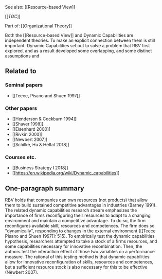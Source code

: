 See also: [[Resource-based View]]

[[_TOC_]]

Part of: [[Organizational Theory]]

Both the [[Resource-based View]] and Dynamic Capabilities are independent theories. To make an explicit connection between them is still important: Dynamic Capabilities set out to solve a problem that RBV first explored, and as a result developed some overlapping, and some distinct assumptions and 

## Related to

### Seminal papers
* [[Teece, Pisano and Shuen 1997]]

### Other papers
* [[Henderson & Cockburn 1994]]
* [[Shaver 1998]]
* [[Eisenhard 2000]]
* [[Rivkin 2000]]
* [[Newbert 2007]]
* [[Schilke, Hu & Helfat 2018]]

### Courses etc.
* [[Business Strategy I 2018]]
* [[https://en.wikipedia.org/wiki/Dynamic_capabilities]]

## One-paragraph summary
RBV holds that companies can own resources (not products) that allow them to build sustained competitive advantages in industries (Barney 1991). The related dynamic capabilities research stream emphasizes the importance of firms reconfiguring their resources to adapt to a changing environment and maintain a competitive advantage. To do so, the firm reconfigures available skill, resources and competences. The firm does so "dynamically", responding to changes in the external environment ([[Teece Pisano and Shuen 1997]]: 515). To empirically test the dynamic capabilities hypothesis, researchers attempted to take a stock of a firms resources, and some capabilities necessary for innovative recombination. Then, the authors test the interaction effect of those two variables on a performance measure. The rational of this testing method is that dynamic capabilities allow for innovative reconfiguration of skills, resources and competences, but a sufficient resource stock is also necessary for this to be effective (Newbert 2007).